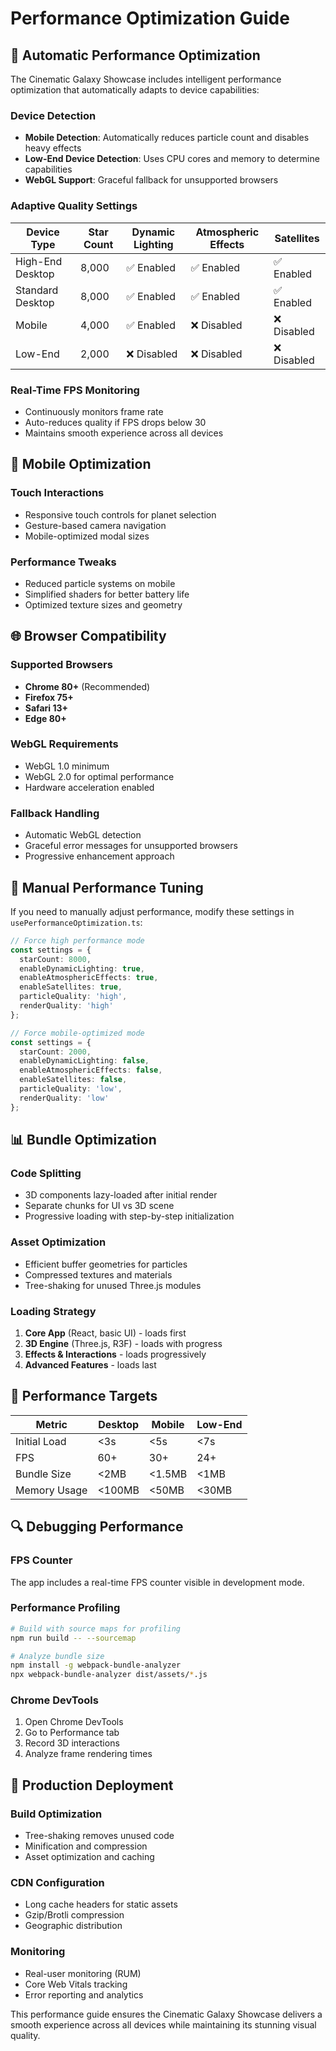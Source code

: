 # Performance Optimization Guide

## 🚀 Automatic Performance Optimization

The Cinematic Galaxy Showcase includes intelligent performance optimization that automatically adapts to device capabilities:

### Device Detection
- **Mobile Detection**: Automatically reduces particle count and disables heavy effects
- **Low-End Device Detection**: Uses CPU cores and memory to determine capabilities
- **WebGL Support**: Graceful fallback for unsupported browsers

### Adaptive Quality Settings

| Device Type | Star Count | Dynamic Lighting | Atmospheric Effects | Satellites |
|-------------|------------|------------------|---------------------|------------|
| High-End Desktop | 8,000 | ✅ Enabled | ✅ Enabled | ✅ Enabled |
| Standard Desktop | 8,000 | ✅ Enabled | ✅ Enabled | ✅ Enabled |
| Mobile | 4,000 | ✅ Enabled | ❌ Disabled | ❌ Disabled |
| Low-End | 2,000 | ❌ Disabled | ❌ Disabled | ❌ Disabled |

### Real-Time FPS Monitoring
- Continuously monitors frame rate
- Auto-reduces quality if FPS drops below 30
- Maintains smooth experience across all devices

## 📱 Mobile Optimization

### Touch Interactions
- Responsive touch controls for planet selection
- Gesture-based camera navigation
- Mobile-optimized modal sizes

### Performance Tweaks
- Reduced particle systems on mobile
- Simplified shaders for better battery life
- Optimized texture sizes and geometry

## 🌐 Browser Compatibility

### Supported Browsers
- **Chrome 80+** (Recommended)
- **Firefox 75+**
- **Safari 13+**
- **Edge 80+**

### WebGL Requirements
- WebGL 1.0 minimum
- WebGL 2.0 for optimal performance
- Hardware acceleration enabled

### Fallback Handling
- Automatic WebGL detection
- Graceful error messages for unsupported browsers
- Progressive enhancement approach

## 🔧 Manual Performance Tuning

If you need to manually adjust performance, modify these settings in `usePerformanceOptimization.ts`:

```typescript
// Force high performance mode
const settings = {
  starCount: 8000,
  enableDynamicLighting: true,
  enableAtmosphericEffects: true,
  enableSatellites: true,
  particleQuality: 'high',
  renderQuality: 'high'
};

// Force mobile-optimized mode
const settings = {
  starCount: 2000,
  enableDynamicLighting: false,
  enableAtmosphericEffects: false,
  enableSatellites: false,
  particleQuality: 'low',
  renderQuality: 'low'
};
```

## 📊 Bundle Optimization

### Code Splitting
- 3D components lazy-loaded after initial render
- Separate chunks for UI vs 3D scene
- Progressive loading with step-by-step initialization

### Asset Optimization
- Efficient buffer geometries for particles
- Compressed textures and materials
- Tree-shaking for unused Three.js modules

### Loading Strategy
1. **Core App** (React, basic UI) - loads first
2. **3D Engine** (Three.js, R3F) - loads with progress
3. **Effects & Interactions** - loads progressively
4. **Advanced Features** - loads last

## 🎯 Performance Targets

| Metric | Desktop | Mobile | Low-End |
|--------|---------|--------|---------|
| Initial Load | <3s | <5s | <7s |
| FPS | 60+ | 30+ | 24+ |
| Bundle Size | <2MB | <1.5MB | <1MB |
| Memory Usage | <100MB | <50MB | <30MB |

## 🔍 Debugging Performance

### FPS Counter
The app includes a real-time FPS counter visible in development mode.

### Performance Profiling
```bash
# Build with source maps for profiling
npm run build -- --sourcemap

# Analyze bundle size
npm install -g webpack-bundle-analyzer
npx webpack-bundle-analyzer dist/assets/*.js
```

### Chrome DevTools
1. Open Chrome DevTools
2. Go to Performance tab
3. Record 3D interactions
4. Analyze frame rendering times

## 🚀 Production Deployment

### Build Optimization
- Tree-shaking removes unused code
- Minification and compression
- Asset optimization and caching

### CDN Configuration
- Long cache headers for static assets
- Gzip/Brotli compression
- Geographic distribution

### Monitoring
- Real-user monitoring (RUM)
- Core Web Vitals tracking
- Error reporting and analytics

This performance guide ensures the Cinematic Galaxy Showcase delivers a smooth experience across all devices while maintaining its stunning visual quality.